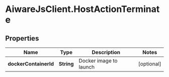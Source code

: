 # AiwareJsClient.HostActionTerminate

## Properties

Name | Type | Description | Notes
------------ | ------------- | ------------- | -------------
**dockerContainerId** | **String** | Docker image to launch | [optional] 


